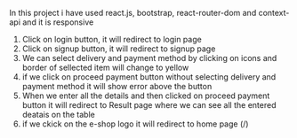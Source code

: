 In this project i have used react.js, bootstrap, react-router-dom and context-api and it is responsive

1. Click on login button, it will redirect to login page
2. Click on signup button, it will redirect to signup page
3. We can select delivery and payment method by clicking on icons and border of sellected item will change to yellow
4. if we click on proceed payment button without selecting delivery and payment method it will show error above the button
5. When we enter all the details and then clicked on proceed payment button it will redirect to Result page where we can see all the entered deatais on the table
6. if we ckick on the e-shop logo it will redirect to home page (/)
